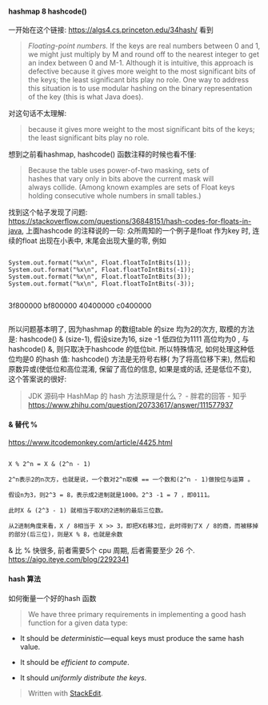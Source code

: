 
#### hashmap 8 hashcode()
一开始在这个链接: https://algs4.cs.princeton.edu/34hash/
看到
> _Floating-point numbers._ If the keys are real numbers between 0 and 1, we might just multiply by M and round off to the nearest integer to get an index between 0 and M-1. Although it is intuitive, this approach is defective because it gives more weight to the most significant bits of the keys; the least significant bits play no role. One way to address this situation is to use modular hashing on the binary representation of the key (this is what Java does).

对这句话不太理解:  
>because it gives more weight to the most significant bits of the keys; the least significant bits play no role.

想到之前看hashmap, hashcode() 函数注释的时候也看不懂: 
> Because the table uses power-of-two masking, sets of  
 hashes that vary only in bits above the current mask will  
 always collide. (Among known examples are sets of Float keys  
 holding consecutive whole numbers in small tables.)
 
 找到这个帖子发现了问题: https://stackoverflow.com/questions/36848151/hash-codes-for-floats-in-java, 上面hashcode 的注释说的一句: 众所周知的一个例子是float 作为key 时, 连续的float 出现在小表中, 末尾会出现大量的零, 
 例如
 ```

System.out.format("%x\n", Float.floatToIntBits(1));
System.out.format("%x\n", Float.floatToIntBits(-1));
System.out.format("%x\n", Float.floatToIntBits(3));
System.out.format("%x\n", Float.floatToIntBits(-3));


```
3f800000
bf800000
40400000
c0400000
```
 ```
所以问题基本明了, 因为hashmap 的数组table 的size 均为2的次方, 取模的方法是: hashcode() & (size-1), 假设size为16, size -1 低四位为1111 高位均为0 , 与hashcode() &, 则只取决于hashcode 的低位bit. 
所以特殊情况, 如何处理这种低位均是0 的hash 值: 
hashcode() 方法是无符号右移( 为了将高位移下来), 然后和原数异或(使低位和高位混淆, 保留了高位的信息,  如果是或的话, 还是低位不变), 
这个答案说的很好:
>JDK 源码中 HashMap 的 hash 方法原理是什么？ - 胖君的回答 - 知乎 https://www.zhihu.com/question/20733617/answer/111577937

#### & 替代 %
https://www.itcodemonkey.com/article/4425.html
```
  
X % 2^n = X & (2^n - 1)

2^n表示2的n次方，也就是说，一个数对2^n取模 == 一个数和(2^n - 1)做按位与运算 。

假设n为3，则2^3 = 8，表示成2进制就是1000。2^3 -1 = 7 ，即0111。

此时X & (2^3 - 1) 就相当于取X的2进制的最后三位数。

从2进制角度来看，X / 8相当于 X >> 3，即把X右移3位，此时得到了X / 8的商，而被移掉的部分(后三位)，则是X % 8，也就是余数
```

& 比 % 快很多, 前者需要5个 cpu 周期, 后者需要至少 26 个. 
https://aigo.iteye.com/blog/2292341


#### hash 算法
如何衡量一个好的hash 函数
> We have three primary requirements in implementing a good hash function for a given data type:

-   It should be  _deterministic_—equal keys must produce the same hash value.
    
-   It should be  _efficient to compute_.
    
-   It should  _uniformly distribute the keys_.
> Written with [StackEdit](https://stackedit.io/).
<!--stackedit_data:
eyJoaXN0b3J5IjpbNTIwMDI1OTksMzI1MDUyNjA1LDE2OTI4OT
E4Myw1MTk4NjcwNjldfQ==
-->